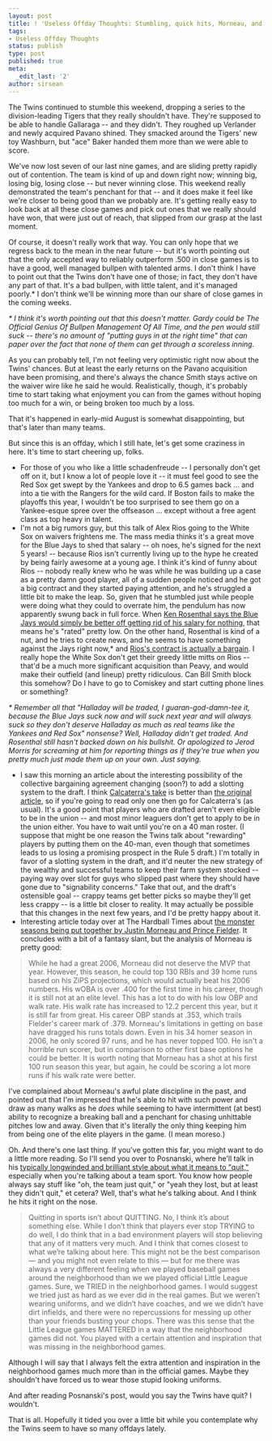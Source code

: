 ```yaml
---
layout: post
title: ! 'Useless Offday Thoughts: Stumbling, quick hits, Morneau, and quitting'
tags:
- Useless Offday Thoughts
status: publish
type: post
published: true
meta:
  _edit_last: '2'
author: sirsean
---
```

The Twins continued to stumble this weekend, dropping a series to the division-leading Tigers that they really shouldn't have. They're supposed to be able to handle Gallaraga -- and they didn't. They roughed up Verlander and newly acquired Pavano shined. They smacked around the Tigers' new toy Washburn, but "ace" Baker handed them more than we were able to score.

We've now lost seven of our last nine games, and are sliding pretty rapidly out of contention. The team is kind of up and down right now; winning big, losing big, losing close -- but never winning close. This weekend really demonstrated the team's penchant for that -- and it does make it feel like we're closer to being good than we probably are. It's getting really easy to look back at all these close games and pick out ones that we really should have won, that were just out of reach, that slipped from our grasp at the last moment.

Of course, it doesn't really work that way. You can only hope that we regress back to the mean in the near future -- but it's worth pointing out that the only accepted way to reliably outperform .500 in close games is to have a good, well managed bullpen with talented arms. I don't think I have to point out that the Twins don't have one of those; in fact, they don't have any part of that. It's a bad bullpen, with little talent, and it's managed poorly.* I don't think we'll be winning more than our share of close games in the coming weeks.

_* I think it's worth pointing out that this doesn't matter. Gardy could be The Official Genius Of Bullpen Management Of All Time, and the pen would still suck -- there's no amount of "putting guys in at the right time" that can paper over the fact that none of them can get through a scoreless inning._

As you can probably tell, I'm not feeling very optimistic right now about the Twins' chances. But at least the early returns on the Pavano acquisition have been promising, and there's always the chance Smith stays active on the waiver wire like he said he would. Realistically, though, it's probably time to start taking what enjoyment you can from the games without hoping too much for a win, or being broken too much by a loss.

That it's happened in early-mid August is somewhat disappointing, but that's later than many teams.

But since this is an offday, which I still hate, let's get some craziness in here. It's time to start cheering up, folks.

- For those of you who like a little schadenfreude -- I personally don't get off on it, but I know a lot of people love it -- it must feel good to see the Red Sox get swept by the Yankees and drop to 6.5 games back ... and into a tie with the Rangers for the wild card. If Boston fails to make the playoffs this year, I wouldn't be too surprised to see them go on a Yankee-esque spree over the offseason ... except without a free agent class as top heavy in talent.
- I'm not a big rumors guy, but this talk of Alex Rios going to the White Sox on waivers frightens me. The mass media thinks it's a great move for the Blue Jays to shed that salary -- oh noes, he's signed for the next 5 years! -- because Rios isn't currently living up to the hype he created by being fairly awesome at a young age. I think it's kind of funny about Rios -- nobody really knew who he was while he was building up a case as a pretty damn good player, all of a sudden people noticed and he got a big contract and they started paying attention, and he's struggled a little bit to make the leap. So, given that he stumbled just while people were doing what they could to overrate him, the pendulum has now apparently swung back in full force. When [Ken Rosenthal says the Blue Jays would simply be better off getting rid of his salary for nothing](http://msn.foxsports.com/mlb/story/9912566/Jays-have-a-lot-to-gain-by-letting-Rios-go), that means he's "rated" pretty low. On the other hand, Rosenthal is kind of a nut, and he tries to create news, and he seems to have something against the Jays right now,* and [Rios's contract is actually a bargain](http://www.hardballtimes.com/main/blog_article/why-should-i-care-about-alex-rios/). I really hope the White Sox don't get their greedy little mitts on Rios -- that'd be a much more significant acquisition than Peavy, and would make their outfield (and lineup) pretty ridiculous. Can Bill Smith block this somehow? Do I have to go to Comiskey and start cutting phone lines or something?

_* Remember all that "Halladay will be traded, I guaran-god-damn-tee it, because the Blue Jays suck now and will suck next year and will always suck so they don't deserve Halladay as much as real teams like the Yankees and Red Sox" nonsense? Well, Halladay didn't get traded. And Rosenthal still hasn't backed down on his bullshit. Or apologized to Jerod Morris for screaming at him for reporting things as if they're true when you pretty much just made them up on your own. Just saying._

- I saw this morning an article about the interesting possibility of the collective bargaining agreement changing (soon?) to add a slotting system to the draft. I think [Calcaterra's take](http://bases.nbcsports.com/2009/08/the-draft-is-a-hard-slotting-system-around-the-corner.html.php) is better than [the original article](http://royalsblog.kansascity.com/?q=node/417), so if you're going to read only one then go for Calcaterra's (as usual). It's a good point that players who are drafted aren't even eligible to be in the union -- and most minor leaguers don't get to apply to be in the union either. You have to wait until you're on a 40 man roster. (I suppose that might be one reason the Twins talk about "rewarding" players by putting them on the 40-man, even though that sometimes leads to us losing a promising prospect in the Rule 5 draft.) I'm totally in favor of a slotting system in the draft, and it'd neuter the new strategy of the wealthy and successful teams to keep their farm system stocked -- paying way over slot for guys who slipped past where they should have gone due to "signability concerns." Take that out, and the draft's ostensible goal -- crappy teams get better picks so maybe they'll get less crappy -- is a little bit closer to reality. It may actually be possible that this changes in the next few years, and I'd be pretty happy about it.
- Interesting article today over at The Hardball Times about [the monster seasons being put together by Justin Morneau and Prince Fielder](http://www.hardballtimes.com/main/fantasy/article/clone-wars-prince-fielder-and-justin-morneau/). It concludes with a bit of a fantasy slant, but the analysis of Morneau is pretty good:
> While he had a great 2006, Morneau did not deserve the MVP that year. However, this season, he could top 130 RBIs and 39 home runs based on his ZiPS projections, which would actually beat his 2006 numbers. His wOBA is over .400 for the first time in his career, though it is still not at an elite level. This has a lot to do with his low OBP and walk rate. His walk rate has increased to 12.2 percent this year, but it is still far from great. His career OBP stands at .353, which trails Fielder's career mark of .379.
>Morneau's limitations in getting on base have dragged his runs totals down. Even in his 34 homer season in 2006, he only scored 97 runs, and he has never topped 100. He isn't a horrible run scorer, but in comparison to other first base options he could be better. It is worth noting that Morneau has a shot at his first 100 run season this year, but again, he could be scoring a lot more runs if his walk rate were better.

I've complained about Morneau's awful plate discipline in the past, and pointed out that I'm impressed that he's able to hit with such power and draw as many walks as he _does_ while seeming to have intermittent (at best) ability to recognize a breaking ball and a penchant for chasing unhittable pitches low and away. Given that it's literally the only thing keeping him from being one of the elite players in the game. (I mean moreso.)

Oh. And there's one last thing. If you've gotten this far, you might want to do a little more reading. So I'll send you over to Posnanski, where he'll talk in his [typically longwinded and brilliant style about what it means to "quit,"](http://joeposnanski.com/JoeBlog/2009/08/10/what-quitting-means/) especially when you're talking about a team sport. You know how people always say stuff like "oh, the team just quit," or "yeah they lost, but at least they didn't quit," et cetera? Well, that's what he's talking about. And I think he hits it right on the nose.

>Quitting in sports isn’t about QUITTING. No, I think it’s about something else. While I don’t think that players ever stop TRYING to do well, I do think that in a bad environment players will stop believing that any of it matters very much. And I think that comes closest to what we’re talking about here. This might not be the best comparison — and you might not even relate to this — but for me there was always a very different feeling when we played baseball games around the neighborhood than we we played official Little League games. Sure, we TRIED in the neighborhood games. I would suggest we tried just as hard as we ever did in the real games. But we weren’t wearing uniforms, and we didn’t have coaches, and we we didn’t have dirt infields, and there were no repercussions for messing up other than your friends busting your chops. There was this sense that the Little League games MATTERED in a way that the neighborhood games did not. You played with a certain attention and inspiration that was missing in the neighborhood games.

Although I will say that I always felt the extra attention and inspiration in the neighborhood games much more than in the official games. Maybe they shouldn't have forced us to wear those stupid looking uniforms.

And after reading Posnanski's post, would you say the Twins have quit? I wouldn't.

That is all. Hopefully it tided you over a little bit while you contemplate why the Twins seem to have so many offdays lately.
